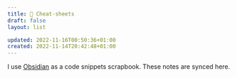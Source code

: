 ```yaml
---
title: 🎩 Cheat-sheets
draft: false
layout: list

updated: 2022-11-16T00:50:36+01:00
created: 2022-11-14T20:42:48+01:00
---
```


I use [Obsidian](https://obsidian.md/) as a code snippets scrapbook. These notes are synced here.
